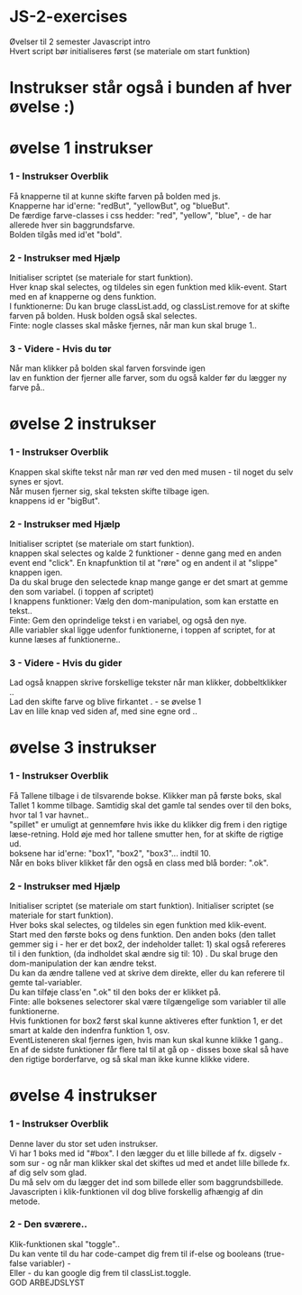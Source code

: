 # JS-2-exercises

Øvelser  til 2 semester Javascript intro <br>
Hvert script bør initialiseres først (se materiale om start funktion) <br>
# Instrukser står også i bunden af hver øvelse :)

# øvelse 1 instrukser 

### 1 - Instrukser Overblik
Få knapperne til at kunne skifte farven på bolden med js.
                <br> Knapperne har id'erne: "redBut", "yellowBut", og "blueBut".
                <br> De færdige farve-classes i css hedder: "red", "yellow", "blue", - de har allerede hver sin baggrundsfarve.
                <br> Bolden tilgås med id'et "bold".
                <br>

### 2 - Instrukser med Hjælp
 Initialiser scriptet (se materiale for start funktion).
                <br> Hver knap skal selectes, og tildeles sin egen funktion med klik-event. Start med en af knapperne og dens funktion.
                <br> I funktionerne: Du kan bruge classList.add, og classList.remove for at skifte farven på bolden. Husk bolden også skal selectes.
                <br> Finte: nogle classes skal måske fjernes, når man kun skal bruge 1..
### 3 - Videre - Hvis du tør 
Når man klikker på bolden skal farven forsvinde igen
                <br>lav en funktion der fjerner alle farver, som du også kalder før du lægger ny farve på..
               

# øvelse 2 instrukser 

### 1 - Instrukser Overblik
Knappen skal skifte tekst når man rør ved den med musen - til noget du selv synes er sjovt.
                <br> Når musen fjerner sig, skal teksten skifte tilbage igen.
                <br> knappens id er "bigBut".

### 2 - Instrukser med Hjælp
Initialiser scriptet (se materiale om start funktion).
                <br> knappen skal selectes og kalde 2 funktioner - denne gang med en anden event end "click". En knapfunktion til at "røre" og en andent il at "slippe" knappen igen.
                <br> Da du skal bruge den selectede knap mange gange er det smart at gemme den som variabel. (i toppen af scriptet)
                <br> I knappens funktioner: Vælg den dom-manipulation, som kan erstatte en tekst..
                <br> Finte: Gem den oprindelige tekst i en variabel, og også den nye.
                <br> Alle variabler skal ligge udenfor funktionerne, i toppen af scriptet, for at kunne læses af funktionerne..

### 3 - Videre - Hvis du gider 
Lad også knappen skrive forskellige tekster når man klikker, dobbeltklikker ..
                <br>Lad den skifte farve og blive firkantet . - se øvelse 1
                <br>Lav en lille knap ved siden af, med sine egne ord ..
               


# øvelse 3 instrukser 

### 1 - Instrukser Overblik
Få Tallene tilbage i de tilsvarende bokse. Klikker man på første boks, skal Tallet 1 komme tilbage. Samtidig skal det gamle tal sendes over til den boks, hvor tal 1 var havnet..
                <br>"spillet" er umuligt at gennemføre hvis ikke du klikker dig frem i den rigtige læse-retning. Hold øje med hor tallene smutter hen, for at skifte de rigtige ud.
                <br> boksene har id'erne: "box1", "box2", "box3"... indtil 10.
                <br> Når en boks bliver klikket får den også en class med blå border: ".ok".

### 2 - Instrukser med Hjælp
Initialiser scriptet (se materiale om start funktion).
                Initialiser scriptet (se materiale for start funktion).
                <br> Hver boks skal selectes, og tildeles sin egen funktion med klik-event.
                <br> Start med den første boks og dens funktion. Den anden boks (den tallet gemmer sig i - her er det box2, der indeholder tallet: 1) skal også refereres til i den funktion, (da indholdet skal ændre sig til: 10) . Du skal bruge den dom-manipulation der kan ændre tekst.
                <br> Du kan da ændre tallene ved at skrive dem direkte, eller du kan referere til gemte tal-variabler.
                <br> Du kan tilføje class'en ".ok" til den boks der er klikket på.
                <br> Finte: alle boksenes selectorer skal være tilgængelige som variabler til alle funktionerne.
                <br> Hvis funktionen for box2 først skal kunne aktiveres efter funktion 1, er det smart at kalde den indenfra funktion 1, osv.
                <br> EventListeneren skal fjernes igen, hvis man kun skal kunne klikke 1 gang..
                <br> En af de sidste funktioner får flere tal til at gå op - disses boxe skal så have den rigtige borderfarve, og så skal man ikke kunne klikke videre.


# øvelse 4 instrukser 

### 1 - Instrukser Overblik
Denne laver du stor set uden instrukser.
                <br> Vi har 1 boks med id "#box". I den lægger du et lille billede af fx. digselv - som sur - og når man klikker skal det skiftes ud med et andet lille billede fx. af dig selv som glad.
                <br> Du må selv om du lægger det ind som billede eller som baggrundsbillede. Javascripten i klik-funktionen vil dog blive forskellig afhængig af din metode.
### 2 - Den sværere..
Klik-funktionen skal "toggle"..
                <br> Du kan vente til du har code-campet dig frem til if-else og booleans (true-false variabler) -
                <br> Eller - du kan google dig frem til classList.toggle.
                <br> GOD ARBEJDSLYST
